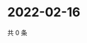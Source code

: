 # 2022-02-16

共 0 条

<!-- BEGIN WEIBO -->
<!-- 最后更新时间 Wed Feb 16 2022 03:07:12 GMT+0800 (China Standard Time) -->

<!-- END WEIBO -->
